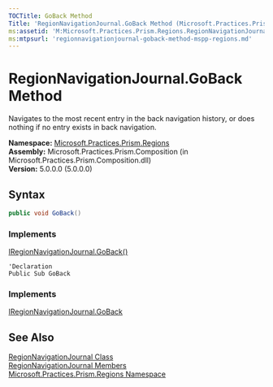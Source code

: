 ```yaml
---
TOCTitle: GoBack Method
Title: 'RegionNavigationJournal.GoBack Method (Microsoft.Practices.Prism.Regions)'
ms:assetid: 'M:Microsoft.Practices.Prism.Regions.RegionNavigationJournal.GoBack'
ms:mtpsurl: 'regionnavigationjournal-goback-method-mspp-regions.md'
---
```

# RegionNavigationJournal.GoBack Method

Navigates to the most recent entry in the back navigation history, or does nothing if no entry exists in back navigation.

**Namespace:** [Microsoft.Practices.Prism.Regions](/patterns-practices/reference/mspp-regions-namespace)  
**Assembly:** Microsoft.Practices.Prism.Composition (in Microsoft.Practices.Prism.Composition.dll)  
**Version:** 5.0.0.0 (5.0.0.0)

## Syntax
```C#
public void GoBack()
```

### Implements

[IRegionNavigationJournal.GoBack()](/patterns-practices/reference/iregionnavigationjournal-goback-method-mspp-regions)

```VB
'Declaration
Public Sub GoBack
```

### Implements

[IRegionNavigationJournal.GoBack](/patterns-practices/reference/iregionnavigationjournal-goback-method-mspp-regions)

## See Also

[RegionNavigationJournal Class](/patterns-practices/reference/regionnavigationjournal-class-mspp-regions)  
[RegionNavigationJournal Members](/patterns-practices/reference/regionnavigationjournal-members-mspp-regions)  
[Microsoft.Practices.Prism.Regions Namespace](/patterns-practices/reference/mspp-regions-namespace)  

